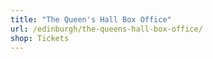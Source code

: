```yaml
---
title: "The Queen's Hall Box Office"
url: /edinburgh/the-queens-hall-box-office/
shop: Tickets
---
```

